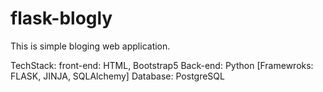 # flask-blogly
This is simple bloging web application. 

TechStack: 
front-end: HTML, Bootstrap5
Back-end: Python [Framewroks: FLASK, JINJA, SQLAlchemy]
Database: PostgreSQL
